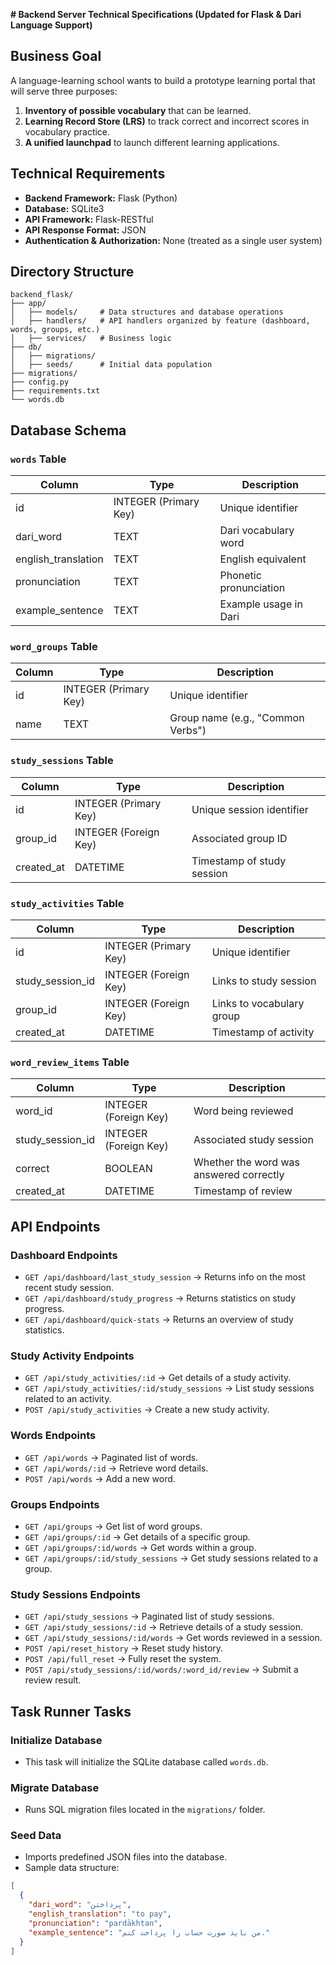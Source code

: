 **# Backend Server Technical Specifications (Updated for Flask & Dari Language Support)**

## Business Goal

A language-learning school wants to build a prototype learning portal that will serve three purposes:

1. **Inventory of possible vocabulary** that can be learned.
2. **Learning Record Store (LRS)** to track correct and incorrect scores in vocabulary practice.
3. **A unified launchpad** to launch different learning applications.

## Technical Requirements

- **Backend Framework:** Flask (Python)
- **Database:** SQLite3
- **API Framework:** Flask-RESTful
- **API Response Format:** JSON
- **Authentication & Authorization:** None (treated as a single user system)

## Directory Structure

```
backend_flask/
├── app/
│   ├── models/     # Data structures and database operations
│   ├── handlers/   # API handlers organized by feature (dashboard, words, groups, etc.)
│   ├── services/   # Business logic
├── db/
│   ├── migrations/
│   ├── seeds/      # Initial data population
├── migrations/
├── config.py
├── requirements.txt
└── words.db
```

## Database Schema

### `words` Table

| Column               | Type                  | Description            |
| -------------------- | --------------------- | ---------------------- |
| id                   | INTEGER (Primary Key) | Unique identifier      |
| dari\_word           | TEXT                  | Dari vocabulary word   |
| english\_translation | TEXT                  | English equivalent     |
| pronunciation        | TEXT                  | Phonetic pronunciation |
| example\_sentence    | TEXT                  | Example usage in Dari  |

### `word_groups` Table

| Column | Type                  | Description                       |
| ------ | --------------------- | --------------------------------- |
| id     | INTEGER (Primary Key) | Unique identifier                 |
| name   | TEXT                  | Group name (e.g., "Common Verbs") |

### `study_sessions` Table

| Column      | Type                  | Description                |
| ----------- | --------------------- | -------------------------- |
| id          | INTEGER (Primary Key) | Unique session identifier  |
| group\_id   | INTEGER (Foreign Key) | Associated group ID        |
| created\_at | DATETIME              | Timestamp of study session |

### `study_activities` Table

| Column             | Type                  | Description               |
| ------------------ | --------------------- | ------------------------- |
| id                 | INTEGER (Primary Key) | Unique identifier         |
| study\_session\_id | INTEGER (Foreign Key) | Links to study session    |
| group\_id          | INTEGER (Foreign Key) | Links to vocabulary group |
| created\_at        | DATETIME              | Timestamp of activity     |

### `word_review_items` Table

| Column             | Type                  | Description                             |
| ------------------ | --------------------- | --------------------------------------- |
| word\_id           | INTEGER (Foreign Key) | Word being reviewed                     |
| study\_session\_id | INTEGER (Foreign Key) | Associated study session                |
| correct            | BOOLEAN               | Whether the word was answered correctly |
| created\_at        | DATETIME              | Timestamp of review                     |

## API Endpoints

### Dashboard Endpoints

- `GET /api/dashboard/last_study_session` → Returns info on the most recent study session.
- `GET /api/dashboard/study_progress` → Returns statistics on study progress.
- `GET /api/dashboard/quick-stats` → Returns an overview of study statistics.

### Study Activity Endpoints

- `GET /api/study_activities/:id` → Get details of a study activity.
- `GET /api/study_activities/:id/study_sessions` → List study sessions related to an activity.
- `POST /api/study_activities` → Create a new study activity.

### Words Endpoints

- `GET /api/words` → Paginated list of words.
- `GET /api/words/:id` → Retrieve word details.
- `POST /api/words` → Add a new word.

### Groups Endpoints

- `GET /api/groups` → Get list of word groups.
- `GET /api/groups/:id` → Get details of a specific group.
- `GET /api/groups/:id/words` → Get words within a group.
- `GET /api/groups/:id/study_sessions` → Get study sessions related to a group.

### Study Sessions Endpoints

- `GET /api/study_sessions` → Paginated list of study sessions.
- `GET /api/study_sessions/:id` → Retrieve details of a study session.
- `GET /api/study_sessions/:id/words` → Get words reviewed in a session.
- `POST /api/reset_history` → Reset study history.
- `POST /api/full_reset` → Fully reset the system.
- `POST /api/study_sessions/:id/words/:word_id/review` → Submit a review result.

## Task Runner Tasks

### **Initialize Database**

- This task will initialize the SQLite database called `words.db`.

### **Migrate Database**

- Runs SQL migration files located in the `migrations/` folder.

### **Seed Data**

- Imports predefined JSON files into the database.
- Sample data structure:

```json
[
  {
    "dari_word": "پرداختن",
    "english_translation": "to pay",
    "pronunciation": "pardākhtan",
    "example_sentence": "من باید صورت حساب را پرداخت کنم."
  }
]
```

